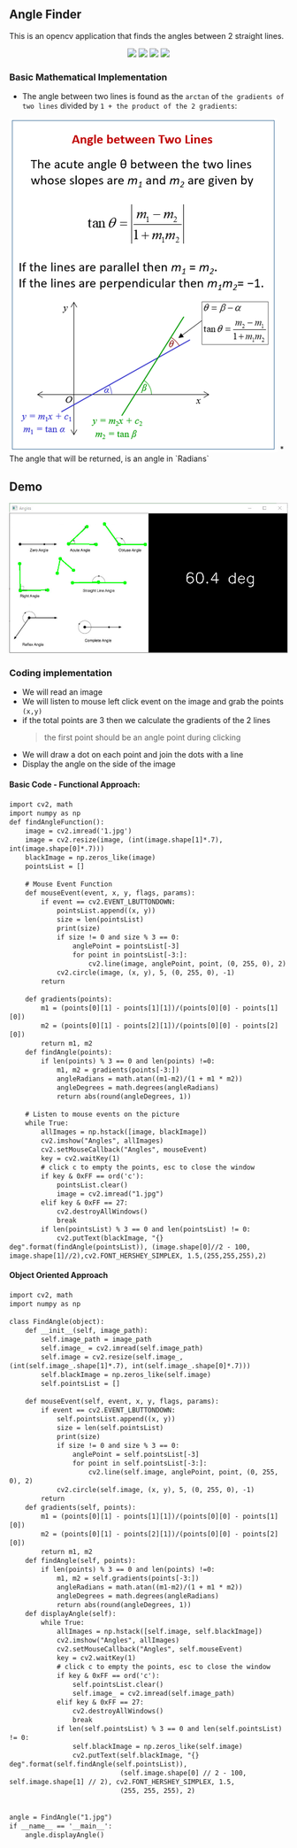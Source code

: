 ## Angle Finder
This is an opencv application that finds the angles between 2 straight lines.

<p align="center">
<img src="https://img.shields.io/static/v1?label=language&message=python&color=green"/>
<img src="https://img.shields.io/static/v1?label=package&message=opencv&color=yellow"/>
<img src="https://img.shields.io/static/v1?label=package&message=math&color=red"/>
<img src="https://img.shields.io/static/v1?label=package&message=numpy&color=blueviolet"/>
</p>

### Basic Mathematical Implementation
* The angle between two lines is found as the `arctan` of `the gradients of two lines` divided by `1 + the product of the 2 gradients`:
<img src="https://github.com/CrispenGari/Opencv-Python/blob/main/angle-finder/angle-between-two-lines.png" alt="angle-between-two-lines"/>
* The angle that will be returned, is an angle in `Radians`

## Demo
<img src="https://github.com/CrispenGari/Opencv-Python/blob/main/angle-finder/bandicam%202021-04-14%2012-26-30-705.jpg" alt="demo"/>

### Coding implementation
* We will read an image
* We will listen to mouse left click event on the image and grab the points `(x,y)`
* if the total points are 3 then we calculate the gradients of the 2 lines
    > the first point should be an angle point during clicking
* We will draw a dot on each point and join the dots with a line
* Display the angle on the side of the image

#### Basic Code - Functional Approach:
```
import cv2, math
import numpy as np
def findAngleFunction():
    image = cv2.imread('1.jpg')
    image = cv2.resize(image, (int(image.shape[1]*.7), int(image.shape[0]*.7)))
    blackImage = np.zeros_like(image)
    pointsList = []
    
    # Mouse Event Function
    def mouseEvent(event, x, y, flags, params):
        if event == cv2.EVENT_LBUTTONDOWN:
            pointsList.append((x, y))
            size = len(pointsList)
            print(size)
            if size != 0 and size % 3 == 0:
                anglePoint = pointsList[-3]
                for point in pointsList[-3:]:
                    cv2.line(image, anglePoint, point, (0, 255, 0), 2)
            cv2.circle(image, (x, y), 5, (0, 255, 0), -1)
        return
    
    def gradients(points):
        m1 = (points[0][1] - points[1][1])/(points[0][0] - points[1][0])
        m2 = (points[0][1] - points[2][1])/(points[0][0] - points[2][0])
        return m1, m2
    def findAngle(points):
        if len(points) % 3 == 0 and len(points) !=0:
            m1, m2 = gradients(points[-3:])
            angleRadians = math.atan((m1-m2)/(1 + m1 * m2))
            angleDegrees = math.degrees(angleRadians)
            return abs(round(angleDegrees, 1))
    
    # Listen to mouse events on the picture
    while True:
        allImages = np.hstack([image, blackImage])
        cv2.imshow("Angles", allImages)
        cv2.setMouseCallback("Angles", mouseEvent)
        key = cv2.waitKey(1)
        # click c to empty the points, esc to close the window
        if key & 0xFF == ord('c'):
            pointsList.clear()
            image = cv2.imread("1.jpg")
        elif key & 0xFF == 27:
            cv2.destroyAllWindows()
            break
        if len(pointsList) % 3 == 0 and len(pointsList) != 0:
            cv2.putText(blackImage, "{} deg".format(findAngle(pointsList)), (image.shape[0]//2 - 100, image.shape[1]//2),cv2.FONT_HERSHEY_SIMPLEX, 1.5,(255,255,255),2)

```
#### Object Oriented Approach
```
import cv2, math
import numpy as np

class FindAngle(object):
    def __init__(self, image_path):
        self.image_path = image_path
        self.image_ = cv2.imread(self.image_path)
        self.image = cv2.resize(self.image_, (int(self.image_.shape[1]*.7), int(self.image_.shape[0]*.7)))
        self.blackImage = np.zeros_like(self.image)
        self.pointsList = []

    def mouseEvent(self, event, x, y, flags, params):
        if event == cv2.EVENT_LBUTTONDOWN:
            self.pointsList.append((x, y))
            size = len(self.pointsList)
            print(size)
            if size != 0 and size % 3 == 0:
                anglePoint = self.pointsList[-3]
                for point in self.pointsList[-3:]:
                    cv2.line(self.image, anglePoint, point, (0, 255, 0), 2)
            cv2.circle(self.image, (x, y), 5, (0, 255, 0), -1)
        return
    def gradients(self, points):
        m1 = (points[0][1] - points[1][1])/(points[0][0] - points[1][0])
        m2 = (points[0][1] - points[2][1])/(points[0][0] - points[2][0])
        return m1, m2
    def findAngle(self, points):
        if len(points) % 3 == 0 and len(points) !=0:
            m1, m2 = self.gradients(points[-3:])
            angleRadians = math.atan((m1-m2)/(1 + m1 * m2))
            angleDegrees = math.degrees(angleRadians)
            return abs(round(angleDegrees, 1))
    def displayAngle(self):
        while True:
            allImages = np.hstack([self.image, self.blackImage])
            cv2.imshow("Angles", allImages)
            cv2.setMouseCallback("Angles", self.mouseEvent)
            key = cv2.waitKey(1)
            # click c to empty the points, esc to close the window
            if key & 0xFF == ord('c'):
                self.pointsList.clear()
                self.image_ = cv2.imread(self.image_path)
            elif key & 0xFF == 27:
                cv2.destroyAllWindows()
                break
            if len(self.pointsList) % 3 == 0 and len(self.pointsList) != 0:
                self.blackImage = np.zeros_like(self.image)
                cv2.putText(self.blackImage, "{} deg".format(self.findAngle(self.pointsList)),
                            (self.image.shape[0] // 2 - 100, self.image.shape[1] // 2), cv2.FONT_HERSHEY_SIMPLEX, 1.5,
                            (255, 255, 255), 2)


angle = FindAngle("1.jpg")
if __name__ == '__main__':
    angle.displayAngle()

```
